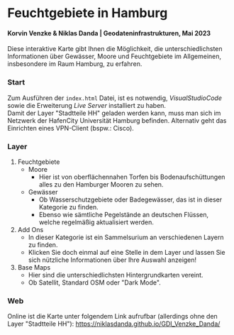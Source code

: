 # Feuchtgebiete in Hamburg
#### Korvin Venzke & Niklas Danda | Geodateninfrastrukturen, Mai 2023
Diese interaktive Karte gibt Ihnen die Möglichkeit, die unterschiedlichsten Informationen über Gewässer, Moore und Feuchtgebiete im Allgemeinen, insbesondere im Raum Hamburg, zu erfahren.


### Start
Zum Ausführen der ```index.html``` Datei, ist es notwendig, _VisualStudioCode_ sowie die Erweiterung _Live Server_ installiert zu haben.  
Damit der Layer "Stadtteile HH" geladen werden kann, muss man sich im Netzwerk der HafenCity Universität Hamburg befinden. Alternativ geht das Einrichten eines VPN-Client (bspw.: Cisco).



### Layer  
1. Feuchtgebiete
   - Moore
     - Hier ist von oberflächennahen Torfen bis Bodenaufschüttungen alles zu den Hamburger Mooren zu sehen.   
   - Gewässer
     - Ob Wasserschutzgebiete oder Badegewässer, das ist in dieser Kategorie zu finden.   
     - Ebenso wie sämtliche Pegelstände an deutschen Flüssen, welche regelmäßig aktualisiert werden.   
2. Add Ons
   - In dieser Kategorie ist ein Sammelsurium an verschiedenen Layern zu finden.
   - Klicken Sie doch einmal auf eine Stelle in dem Layer und lassen Sie sich nützliche Informationen über Ihre Auswahl anzeigen!
3. Base Maps
   - Hier sind die unterschiedlichsten Hintergrundkarten vereint.
   - Ob Satellit, Standard OSM oder "Dark Mode".

### Web
Online ist die Karte unter folgendem Link aufrufbar (allerdings ohne den Layer "Stadtteile HH"):
https://niklasdanda.github.io/GDI_Venzke_Danda/
